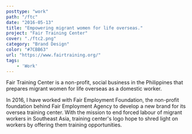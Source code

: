 ```yaml
---
posttype: "work"
path: "/ftc"
date: "2016-05-13"
title: "Empowering migrant women for life overseas."
project: "Fair Training Center"
cover: "./ftc2.png"
category: "Brand Design"
color: "#7CBB63"
url: "https://www.fairtraining.org/"
tags: 
    - 'Work'
---
```


Fair Training Center is a non-profit, social business in the Philippines that prepares migrant women for life overseas as a domestic worker.

In 2016, I have worked with Fair Employment Foundation, the non-profit foundation behind Fair Employment Agency to develop a new brand for its oversea training center. With the mission to end forced labour of migrant workers in Southeast Asia, training center's logo hope to shred light on workers by offering them training opportunities. 
